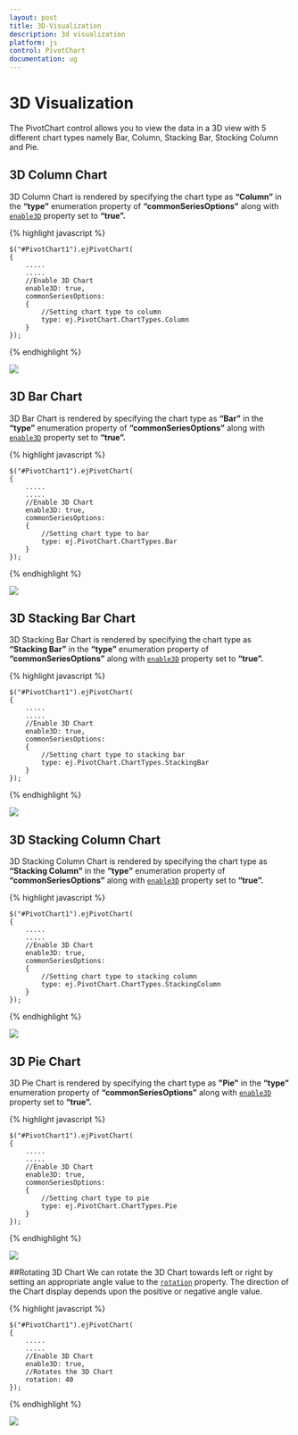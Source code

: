 ```yaml
---
layout: post
title: 3D-Visualization
description: 3d visualization
platform: js
control: PivotChart
documentation: ug
---
```


# 3D Visualization

The PivotChart control allows you to view the data in a 3D view with 5 different chart types namely Bar, Column, Stacking Bar, Stocking Column and Pie.

## 3D Column Chart

3D Column Chart is rendered by specifying the chart type as **“Column”** in the **“type”** enumeration property of **“commonSeriesOptions”** along with [`enable3D`](/js/api/ejchart#members:enable3d) property set to **“true”.**

{% highlight javascript %}

    $("#PivotChart1").ejPivotChart(
    {
        .....
        .....
        //Enable 3D Chart
        enable3D: true,
        commonSeriesOptions:
        {
            //Setting chart type to column
            type: ej.PivotChart.ChartTypes.Column
        }
    });
{% endhighlight %}

![](3D-Visualization_images/3DColumnChart.png)

## 3D Bar Chart

3D Bar Chart is rendered by specifying the chart type as **“Bar”** in the **“type”** enumeration property of **“commonSeriesOptions”** along with  [`enable3D`](/js/api/ejchart#members:enable3d) property set to **“true”.**

{% highlight javascript %}

    $("#PivotChart1").ejPivotChart(
    {
        .....
        .....
        //Enable 3D Chart
        enable3D: true,
        commonSeriesOptions:
        {
            //Setting chart type to bar
            type: ej.PivotChart.ChartTypes.Bar
        }
    });
{% endhighlight %}

![](3D-Visualization_images/3DBarChart.png)

## 3D Stacking Bar Chart
3D Stacking Bar Chart is rendered by specifying the chart type as **“Stacking Bar”** in the **“type”** enumeration property of **“commonSeriesOptions”** along with [`enable3D`](/js/api/ejchart#members:enable3d) property set to **“true”.**

{% highlight javascript %}

    $("#PivotChart1").ejPivotChart(
    {
        .....
        .....
        //Enable 3D Chart
        enable3D: true,
        commonSeriesOptions:
        {
            //Setting chart type to stacking bar
            type: ej.PivotChart.ChartTypes.StackingBar
        }
    });
{% endhighlight %}

![](3D-Visualization_images/3DStackingBarChart.png)

## 3D Stacking Column Chart
3D Stacking Column Chart is rendered by specifying the chart type as **“Stacking Column”** in the **“type”** enumeration property of **“commonSeriesOptions”** along with [`enable3D`](/js/api/ejchart#members:enable3d) property set to **“true”.**

{% highlight javascript %}

    $("#PivotChart1").ejPivotChart(
    {
        .....
        .....
        //Enable 3D Chart
        enable3D: true,
        commonSeriesOptions:
        {
            //Setting chart type to stacking column
            type: ej.PivotChart.ChartTypes.StackingColumn
        }
    });
{% endhighlight %}

![](3D-Visualization_images/3DStackingColumnChart.png)

## 3D Pie Chart
3D Pie Chart is rendered by specifying the chart type as **"Pie"** in the **“type”** enumeration property of **“commonSeriesOptions”** along with [`enable3D`](/js/api/ejchart#members:enable3d) property set to **“true”.**

{% highlight javascript %}

    $("#PivotChart1").ejPivotChart(
    {
        .....
        .....
        //Enable 3D Chart
        enable3D: true,
        commonSeriesOptions:
        {
            //Setting chart type to pie
            type: ej.PivotChart.ChartTypes.Pie
        }
    });
{% endhighlight %}   

![](3D-Visualization_images/3DPieChart.png)

##Rotating 3D Chart
We can rotate the 3D Chart towards left or right by setting an appropriate angle value to the [`rotation`](/js/api/ejchart#members:rotation) property. The direction of the Chart display depends upon the positive or negative angle value.

{% highlight javascript %}

    $("#PivotChart1").ejPivotChart(
    {
        .....
        .....
        //Enable 3D Chart
        enable3D: true,
        //Rotates the 3D Chart
        rotation: 40
    });

{% endhighlight %} 

![](3D-Visualization_images/Rotating3DChart.png)